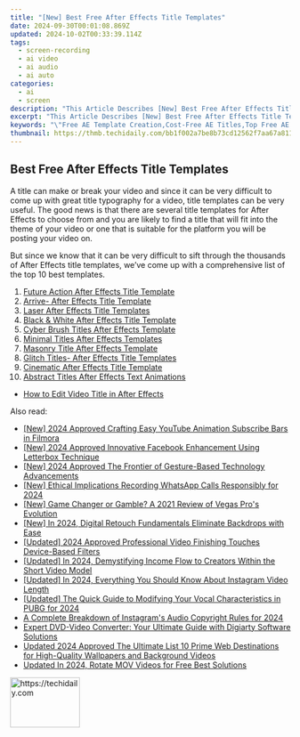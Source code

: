 ```yaml
---
title: "[New] Best Free After Effects Title Templates"
date: 2024-09-30T00:01:08.869Z
updated: 2024-10-02T00:33:39.114Z
tags: 
  - screen-recording
  - ai video
  - ai audio
  - ai auto
categories: 
  - ai
  - screen
description: "This Article Describes [New] Best Free After Effects Title Templates"
excerpt: "This Article Describes [New] Best Free After Effects Title Templates"
keywords: "\"Free AE Template Creation,Cost-Free AE Titles,Top Free AE Designs,Essential Free AE Templates,Ideal Free Title AE,Premium Free AE Options,Optimal Free AETitles\""
thumbnail: https://thmb.techidaily.com/bb1f002a7be8b73cd12562f7aa67a81110093e83a5e29cc0296d5b97722e8cc9.png
---
```


## Best Free After Effects Title Templates

A title can make or break your video and since it can be very difficult to come up with great title typography for a video, title templates can be very useful. The good news is that there are several title templates for After Effects to choose from and you are likely to find a title that will fit into the theme of your video or one that is suitable for the platform you will be posting your video on.

But since we know that it can be very difficult to sift through the thousands of After Effects title templates, we’ve come up with a comprehensive list of the top 10 best templates.

1. [Future Action After Effects Title Template](#part1-1)
2. [Arrive- After Effects Title Template](#part1-2)
3. [Laser After Effects Title Templates](#part1-3)
4. [Black & White After Effects Title Template](#part1-4)
5. [Cyber Brush Titles After Effects Template](#part1-5)
6. [Minimal Titles After Effects Templates](#part1-6)
7. [Masonry Title After Effects Template](#part1-7)
8. [Glitch Titles- After Effects Title Templates](#part1-8)
9. [Cinematic After Effects Title Template](#part1-9)
10. [Abstract Titles After Effects Text Animations](#part1-10)

* [How to Edit Video Title in After Effects](#part2)


<ins class="adsbygoogle"
     style="display:block"
     data-ad-format="autorelaxed"
     data-ad-client="ca-pub-7571918770474297"
     data-ad-slot="1223367746"></ins>



<ins class="adsbygoogle"
     style="display:block"
     data-ad-client="ca-pub-7571918770474297"
     data-ad-slot="8358498916"
     data-ad-format="auto"
     data-full-width-responsive="true"></ins>


<span class="atpl-alsoreadstyle">Also read:</span>
<div><ul>
<li><a href="https://facebook-video-share.techidaily.com/new-2024-approved-crafting-easy-youtube-animation-subscribe-bars-in-filmora/"><u>[New] 2024 Approved Crafting Easy YouTube Animation Subscribe Bars in Filmora</u></a></li>
<li><a href="https://facebook-videos.techidaily.com/new-2024-approved-innovative-facebook-enhancement-using-letterbox-technique/"><u>[New] 2024 Approved Innovative Facebook Enhancement Using Letterbox Technique</u></a></li>
<li><a href="https://fox-blue.techidaily.com/new-2024-approved-the-frontier-of-gesture-based-technology-advancements/"><u>[New] 2024 Approved The Frontier of Gesture-Based Technology Advancements</u></a></li>
<li><a href="https://digital-screen-recording.techidaily.com/new-ethical-implications-recording-whatsapp-calls-responsibly-for-2024/"><u>[New] Ethical Implications Recording WhatsApp Calls Responsibly for 2024</u></a></li>
<li><a href="https://fox-blue.techidaily.com/new-game-changer-or-gamble-a-2021-review-of-vegas-pros-evolution/"><u>[New] Game Changer or Gamble? A 2021 Review of Vegas Pro's Evolution</u></a></li>
<li><a href="https://fox-blue.techidaily.com/new-in-2024-digital-retouch-fundamentals-eliminate-backdrops-with-ease/"><u>[New] In 2024, Digital Retouch Fundamentals Eliminate Backdrops with Ease</u></a></li>
<li><a href="https://fox-blue.techidaily.com/updated-2024-approved-professional-video-finishing-touches-device-based-filters/"><u>[Updated] 2024 Approved Professional Video Finishing Touches Device-Based Filters</u></a></li>
<li><a href="https://facebook-video-share.techidaily.com/updated-in-2024-demystifying-income-flow-to-creators-within-the-short-video-model/"><u>[Updated] In 2024, Demystifying Income Flow to Creators Within the Short Video Model</u></a></li>
<li><a href="https://instagram-video-recordings.techidaily.com/updated-in-2024-everything-you-should-know-about-instagram-video-length/"><u>[Updated] In 2024, Everything You Should Know About Instagram Video Length</u></a></li>
<li><a href="https://fox-blue.techidaily.com/updated-the-quick-guide-to-modifying-your-vocal-characteristics-in-pubg-for-2024/"><u>[Updated] The Quick Guide to Modifying Your Vocal Characteristics in PUBG for 2024</u></a></li>
<li><a href="https://fox-blue.techidaily.com/a-complete-breakdown-of-instagrams-audio-copyright-rules-for-2024/"><u>A Complete Breakdown of Instagram's Audio Copyright Rules for 2024</u></a></li>
<li><a href="https://some-knowledge.techidaily.com/expert-dvd-video-converter-your-ultimate-guide-with-digiarty-software-solutions/"><u>Expert DVD-Video Converter: Your Ultimate Guide with Digiarty Software Solutions</u></a></li>
<li><a href="https://voice-adjusting.techidaily.com/updated-2024-approved-the-ultimate-list-10-prime-web-destinations-for-high-quality-wallpapers-and-background-videos/"><u>Updated 2024 Approved The Ultimate List 10 Prime Web Destinations for High-Quality Wallpapers and Background Videos</u></a></li>
<li><a href="https://ai-video-apps.techidaily.com/updated-in-2024-rotate-mov-videos-for-free-best-solutions/"><u>Updated In 2024, Rotate MOV Videos for Free Best Solutions</u></a></li>
</ul></div>

<!-- affiliate ads begin -->
<a href="https://aligracehair.sjv.io/c/5597632/2135351/19272" target="_top" id="2135351">
  <img src="//a.impactradius-go.com/display-ad/19272-2135351" border="0" alt="https://techidaily.com" width="125" height="90"/>
</a>
<img height="0" width="0" src="https://aligracehair.sjv.io/i/5597632/2135351/19272" style="position:absolute;visibility:hidden;" border="0" />
<!-- affiliate ads end -->

